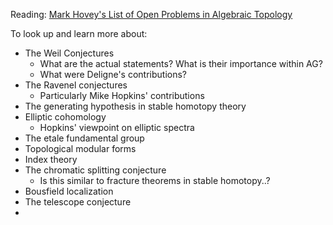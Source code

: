 Reading: [Mark Hovey's List of Open Problems in Algebraic Topology](http://mhovey.web.wesleyan.edu/problems/big.html)

To look up and learn more about:

- The Weil Conjectures
  - What are the actual statements? What is their importance within AG?
  - What were Deligne's contributions?
- The Ravenel conjectures
  - Particularly Mike Hopkins' contributions
- The generating hypothesis in stable homotopy theory
- Elliptic cohomology
  - Hopkins' viewpoint on elliptic spectra
- The etale fundamental group
- Topological modular forms
- Index theory
- The chromatic splitting conjecture
  - Is this similar to fracture theorems in stable homotopy..?
- Bousfield localization
- The telescope conjecture
- 